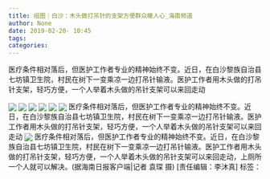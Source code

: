 ```yaml
---
title: 组图｜白沙：木头做打吊针的支架方便群众暖人心_海南频道
author: None
date: 2019-02-20- 10:45
tags: 
categories: 
---
```

医疗条件相对落后，但医护工作者专业的精神始终不变。近日，在白沙黎族自治县七坊镇卫生院，村民在树下一变乘凉一边打吊针输液。医护工作者用木头做的打吊针支架，轻巧方便，一个人举着木头做的吊针支架可以来回走动
<!-- more -->
                
<img align="center" border="0" src="http://p3.ifengimg.com/fck/2019_08/4c17d8f7722900a_w900_h600.jpg" />
                
<img align="center" border="0" src="http://p3.ifengimg.com/fck/2019_08/d2c4212bcfec14f_w900_h600.jpg" />
                
<img align="center" border="0" src="http://p3.ifengimg.com/fck/2019_08/b13fc401350209b_w900_h600.jpg" />
            
<img align="center" border="0" src="http://p3.ifengimg.com/fck/2019_08/5bea2003bc4ba4b_w600_h900.jpg" />
<img align="center" border="0" src="http://p3.ifengimg.com/fck/2019_08/6fa6ff59777abec_w900_h600.jpg" />
<img align="center" border="0" src="http://p3.ifengimg.com/fck/2019_08/365c73d527aa8ab_w600_h900.jpg" />
医疗条件相对落后，但医护工作者专业的精神始终不变。近日，在白沙黎族自治县七坊镇卫生院，村民在树下一变乘凉一边打吊针输液。医护工作者用木头做的打吊针支架，轻巧方便，一个人举着木头做的吊针支架可以来回走动
<img align="center" border="0" src="http://p2.ifengimg.com/a/2016/0810/204c433878d5cf9size1_w16_h16.png" />
医疗条件相对落后，但医护工作者专业的精神始终不变。近日，在白沙黎族自治县七坊镇卫生院，村民在树下一变乘凉一边打吊针输液。医护工作者用木头做的打吊针支架，轻巧方便，一个人举着木头做的吊针支架可以来回走动，上厕所一个人就可以解决。(据海南日报客户端|记者 袁琛 摄)
[责任编辑：李沐真]
标签：
 
             
